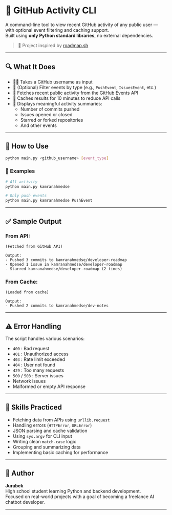 # 🐙 GitHub Activity CLI

A command-line tool to view recent GitHub activity of any public user — with optional event filtering and caching support.  
Built using **only Python standard libraries**, no external dependencies.

> 📌 Project inspired by [roadmap.sh](https://roadmap.sh/projects/github-user-activity)

---

## 🔍 What It Does

- 🧑‍💻 Takes a GitHub username as input
- 🧩 (Optional) Filter events by type (e.g., `PushEvent`, `IssuesEvent`, etc.)
- 📡 Fetches recent public activity from the GitHub Events API
- 💾 Caches results for 10 minutes to reduce API calls
- 📄 Displays meaningful activity summaries:
  - Number of commits pushed
  - Issues opened or closed
  - Starred or forked repositories
  - And other events

---

## 🚀 How to Use

```bash
python main.py <github_username> [event_type]
```

### 🧪 Examples

```bash
# All activity
python main.py kamranahmedse

# Only push events
python main.py kamranahmedse PushEvent
```

---

## ✅ Sample Output

### From API:

```text
(Fetched from GitHub API)

Output:
- Pushed 3 commits to kamranahmedse/developer-roadmap
- Opened 1 issue in kamranahmedse/developer-roadmap
- Starred kamranahmedse/developer-roadmap (2 times)
```

### From Cache:

```text
(Loaded from cache)

Output:
- Pushed 2 commits to kamranahmedse/dev-notes
```

---

## ⚠️ Error Handling

The script handles various scenarios:

- `400` : Bad request
- `401` : Unauthorized access
- `403` : Rate limit exceeded
- `404` : User not found
- `429` : Too many requests
- `500` / `503` : Server issues
- Network issues
- Malformed or empty API response

---

## 🧠 Skills Practiced

- Fetching data from APIs using `urllib.request`
- Handling errors (`HTTPError`, `URLError`)
- JSON parsing and cache validation
- Using `sys.argv` for CLI input
- Writing clean `match-case` logic
- Grouping and summarizing data
- Implementing basic caching for performance

---

## 👤 Author

**Jurabek**  
High school student learning Python and backend development.  
Focused on real-world projects with a goal of becoming a freelance AI chatbot developer.

---
